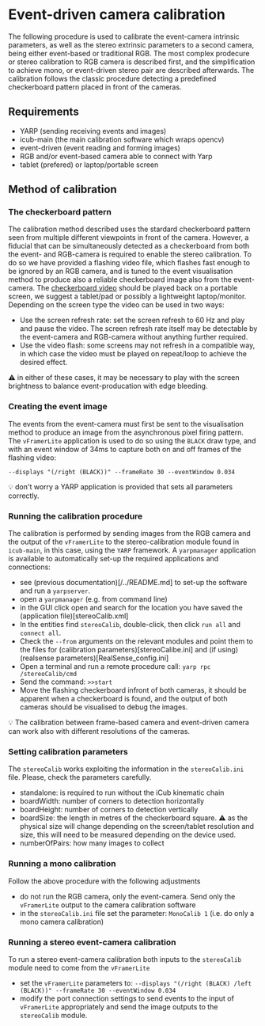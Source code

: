 # Event-driven camera calibration

The following procedure is used to calibrate the event-camera intrinsic parameters, as well as the stereo extrinsic parameters to a second camera, being either event-based or traditional RGB. The most complex prodecure or stereo calibration to RGB camera is described first, and the simplification to achieve mono, or event-driven stereo pair are described afterwards. The calibration follows the classic procedure detecting a predefined checkerboard pattern placed in front of the cameras.

## Requirements

* YARP (sending receiving events and images)
* icub-main (the main calibration software which wraps opencv)
* event-driven (event reading and forming images)
* RGB and/or event-based camera able to connect with Yarp
* tablet (prefered) or laptop/portable screen

## Method of calibration

### The checkerboard pattern

The calibration method described uses the stardard checkerboard pattern seen from multiple different viewpoints in front of the camera. However, a fiducial that can be simultaneously detected as a checkerboard from both the event- and RGB-camera is required to enable the stereo calibration. To do so we have provided a flashing video file, which flashes fast enough to be ignored by an RGB camera, and is tuned to the event visualisation method to produce also a reliable checkerboard image also from the event-camera. The [checkerboard video](video_checkboard.mp4) should be played back on a portable screen, we suggest a tablet/pad or possibly a lightweight laptop/monitor. Depending on the screen type the video can be used in two ways:

* Use the screen refresh rate: set the screen refresh to 60 Hz and play and pause the video. The screen refresh rate itself may be detectable by the event-camera and RGB-camera without anything further required.
* Use the video flash: some screens may not refresh in a compatible way, in which case the video must be played on repeat/loop to achieve the desired effect. 

:warning: in either of these cases, it may be necessary to play with the screen brightness to balance event-producation with edge bleeding.

### Creating the event image

The events from the event-camera must first be sent to the visualisation method to produce an image from the asynchronous pixel firing pattern. The `vFramerLite` application is used to do so using the `BLACK` draw type, and with an event window of 34ms to capture both on and off frames of the flashing video:

 `--displays "(/right (BLACK))" --frameRate 30 --eventWindow 0.034`
 
:bulb: don't worry a YARP application is provided that sets all parameters correctly.

### Running the calibration procedure

The calibration is performed by sending images from the RGB camera and the output of the `vFramerLite` to the stereo-calibration module found in `icub-main`, in this case, using the `YARP` framework. A `yarpmanager` application is available to automatically set-up the required applications and connections:

* see (previous documentation)[/../README.md] to set-up the software and run a `yarpserver`.
* open a `yarpmanager` (e.g. from command line)
* in the GUI click open and search for the location you have saved the (application file)[stereoCalib.xml]
* In the entities find `stereoCalib`, double-click, then click `run all` and `connect all`.
* Check the `--from` arguments on the relevant modules and point them to the files for (calibration parameters)[stereoCalibe.ini] and (if using) (realsense parameters)[RealSense_config.ini]
* Open a terminal and run a remote procedure call: `yarp rpc /stereoCalib/cmd`
* Send the command: `>>start`
* Move the flashing checkerboard infront of both cameras, it should be apparent when a checkerboard is found, and the output of both cameras should be visualised to debug the images.

:bulb: The calibration between frame-based camera and event-driven camera can work also with different resolutions of the cameras.

### Setting calibration parameters

The `stereoCalib` works exploiting the information in the `stereoCalib.ini` file. 
Please, check the parameters carefully. 

* standalone: is required to run without the iCub kinematic chain
* boardWidth: number of corners to detection horizontally
* boardHeight: number of corners to detection vertically
* boardSize: the length in metres of the checkerboard square. :warning: as the physical size will change depending on the screen/tablet resolution and size, this will need to be measured depending on the device used.
* numberOfPairs: how many images to collect

### Running a mono calibration

Follow the above procedure with the following adjustments

* do not run the RGB camera, only the event-camera. Send only the `vFramerLite` output to the camera calibration software
* in the `stereoCalib.ini` file set the parameter: `MonoCalib 1` (i.e. do only a mono camera calibration)

### Running a stereo event-camera calibration

To run a stereo event-camera calibration both inputs to the `stereoCalib` module need to come from the `vFramerLite`

* set the `vFramerLite` parameters to:  `--displays "(/right (BLACK) /left (BLACK))" --frameRate 30 --eventWindow 0.034`
* modify the port connection settings to send events to the input of `vFramerLite` appropriately and send the image outputs to the `stereoCalib` module.




